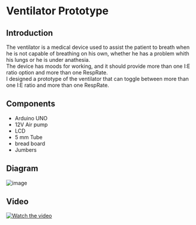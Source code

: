 # Ventilator Prototype

## **Introduction**
The ventilator is a medical device used to assist the patient to breath when he is not capable of breathing on his own, whether he has a problem whith his lungs or he is under anathesia.<br />
The device has moods for working, and it should provide more than one I:E ratio option and more than one RespRate.<br />
I designed a prototype of the ventilator that can toggle between more than one I:E ratio and more than one RespRate.

## **Components**

* Arduino UNO
* 12V Air pump
* LCD
* 5 mm Tube
* bread board
* Jumbers


## **Diagram**
![image](https://user-images.githubusercontent.com/61354965/159890012-bfc39e08-5eb0-40ab-a702-ccfb27cf8e17.png)


## **Video**
[![Watch the video](https://user-images.githubusercontent.com/61354965/159891156-e493bf77-8825-405a-89da-385251c5e972.png)](https://www.linkedin.com/posts/hamzajamal782_project-ventilator-arduino-activity-6905353913839796224-xzMy?utm_source=linkedin_share&utm_medium=member_desktop_web)

